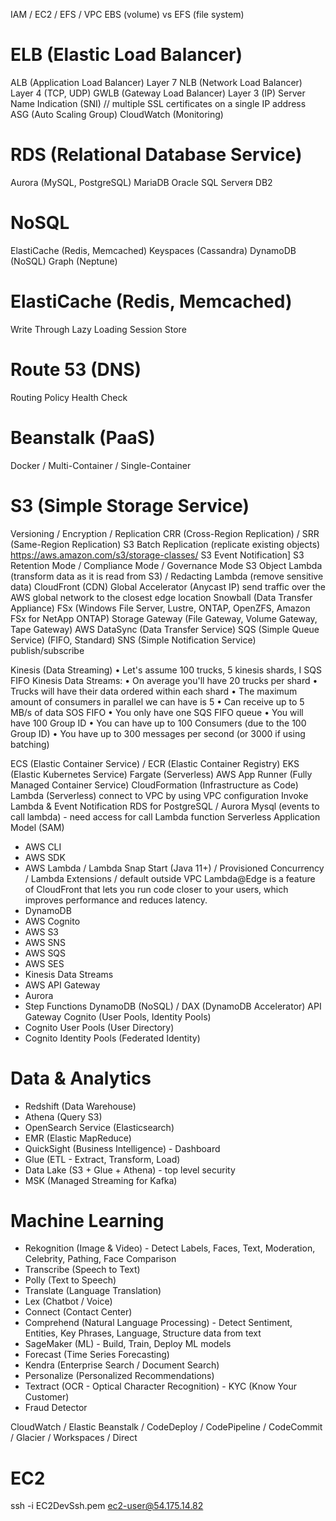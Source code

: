 IAM / EC2 / EFS / VPC
EBS (volume) vs EFS (file system)
# ELB (Elastic Load Balancer)
ALB (Application Load Balancer) Layer 7
NLB (Network Load Balancer) Layer 4 (TCP, UDP)
GWLB (Gateway Load Balancer) Layer 3 (IP)
Server Name Indication (SNI) // multiple SSL certificates on a single IP address
ASG (Auto Scaling Group)
CloudWatch (Monitoring)
# RDS (Relational Database Service)
Aurora (MySQL, PostgreSQL)
MariaDB
Oracle
SQL Serverя
DB2
# NoSQL
ElastiCache (Redis, Memcached)
Keyspaces (Cassandra)
DynamoDB (NoSQL)
Graph (Neptune)
# ElastiCache (Redis, Memcached)
Write Through
Lazy Loading
Session Store
# Route 53 (DNS)
Routing Policy
Health Check
# Beanstalk (PaaS)
Docker / Multi-Container / Single-Container
# S3 (Simple Storage Service)
Versioning / Encryption / Replication
CRR (Cross-Region Replication) / SRR (Same-Region Replication)
S3 Batch Replication (replicate existing objects)
https://aws.amazon.com/s3/storage-classes/
S3 Event Notification]
S3 Retention Mode / Compliance Mode / Governance Mode
S3 Object Lambda (transform data as it is read from S3) / Redacting Lambda (remove sensitive data)
CloudFront (CDN)
Global Accelerator (Anycast IP) send traffic over the AWS global network to the closest edge location
Snowball (Data Transfer Appliance)
FSx (Windows File Server, Lustre, ONTAP, OpenZFS, Amazon FSx for NetApp ONTAP)
Storage Gateway (File Gateway, Volume Gateway, Tape Gateway)
AWS DataSync (Data Transfer Service)
SQS (Simple Queue Service) (FIFO, Standard)
SNS (Simple Notification Service) publish/subscribe

Kinesis (Data Streaming)
• Let's assume 100 trucks, 5 kinesis shards, I SQS FIFO
Kinesis Data Streams:
• On average you'll have 20 trucks per shard
• Trucks will have their data ordered within each shard
• The maximum amount of consumers in parallel we can have is 5
• Can receive up to 5 MB/s of data
SOS FIFO
• You only have one SQS FIFO queue
• You will have 100 Group ID
• You can have up to 100 Consumers (due to the 100 Group ID)
• You have up to 300 messages per second (or 3000 if using batching)

ECS (Elastic Container Service) / ECR (Elastic Container Registry)
EKS (Elastic Kubernetes Service)
Fargate (Serverless)
AWS App Runner (Fully Managed Container Service)
CloudFormation (Infrastructure as Code)
Lambda (Serverless)
connect to VPC by using VPC configuration
Invoke Lambda & Event Notification
RDS for PostgreSQL / Aurora Mysql (events to call lambda) - need access for call Lambda function 
Serverless Application Model (SAM)
* AWS CLI
* AWS SDK
* AWS Lambda / Lambda Snap Start (Java 11+) / Provisioned Concurrency / Lambda Extensions / default outside VPC
Lambda@Edge is a feature of CloudFront that lets you run code closer to your users, which improves performance and reduces latency.
* DynamoDB
* AWS Cognito
* AWS S3
* AWS SNS
* AWS SQS
* AWS SES
* Kinesis Data Streams
* AWS API Gateway
* Aurora
* Step Functions
DynamoDB (NoSQL) / DAX (DynamoDB Accelerator)
API Gateway
Cognito (User Pools, Identity Pools)
* Cognito User Pools (User Directory)
* Cognito Identity Pools (Federated Identity)

# Data & Analytics
* Redshift (Data Warehouse)
* Athena (Query S3)
* OpenSearch Service (Elasticsearch)
* EMR (Elastic MapReduce)
* QuickSight (Business Intelligence) - Dashboard
* Glue (ETL - Extract, Transform, Load)
* Data Lake (S3 + Glue + Athena) - top level security
* MSK (Managed Streaming for Kafka)

# Machine Learning
* Rekognition (Image & Video) - Detect Labels, Faces, Text, Moderation, Celebrity, Pathing, Face Comparison
* Transcribe (Speech to Text)
* Polly (Text to Speech)
* Translate (Language Translation)
* Lex (Chatbot / Voice)
* Connect (Contact Center)
* Comprehend (Natural Language Processing) - Detect Sentiment, Entities, Key Phrases, Language, Structure data from text
* SageMaker (ML) - Build, Train, Deploy ML models
* Forecast (Time Series Forecasting)
* Kendra (Enterprise Search / Document Search)
* Personalize (Personalized Recommendations)
* Textract (OCR - Optical Character Recognition) - KYC (Know Your Customer)
* Fraud Detector

CloudWatch / Elastic Beanstalk / CodeDeploy / CodePipeline / CodeCommit / Glacier / Workspaces / Direct
# EC2
ssh -i EC2DevSsh.pem ec2-user@54.175.14.82
